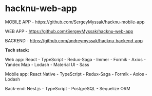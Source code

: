# hacknu-web-app

MOBILE APP - https://github.com/SergeyMyssak/hacknu-mobile-app

WEB APP - https://github.com/SergeyMyssak/hacknu-web-app

BACKEND - https://github.com/andreymyssak/hacknu-backend-app


**Tech stack:**

Web app: React - TypeScript - Redux-Saga - Immer - Formik - Axios - Yandex Map - Lodash - Material UI - Sass

Mobile app: React Native - TypeScript - Redux-Saga - Formik - Axios - Lodash

Back-end: Nest.js - TypeScript - PostgreSQL - Sequelize ORM

